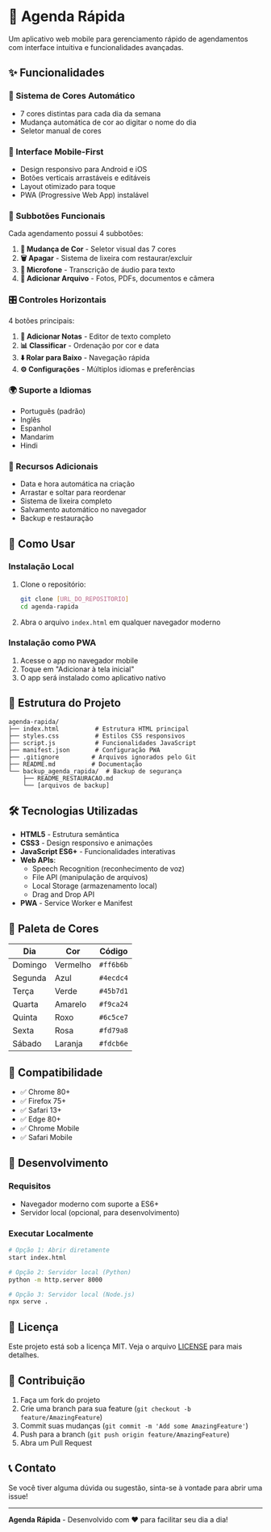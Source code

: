 # 📱 Agenda Rápida

Um aplicativo web mobile para gerenciamento rápido de agendamentos com interface intuitiva e funcionalidades avançadas.

## ✨ Funcionalidades

### 🎨 Sistema de Cores Automático
- 7 cores distintas para cada dia da semana
- Mudança automática de cor ao digitar o nome do dia
- Seletor manual de cores

### 📱 Interface Mobile-First
- Design responsivo para Android e iOS
- Botões verticais arrastáveis e editáveis
- Layout otimizado para toque
- PWA (Progressive Web App) instalável

### 🔧 Subbotões Funcionais
Cada agendamento possui 4 subbotões:
1. **🎨 Mudança de Cor** - Seletor visual das 7 cores
2. **🗑️ Apagar** - Sistema de lixeira com restaurar/excluir
3. **🎤 Microfone** - Transcrição de áudio para texto
4. **📎 Adicionar Arquivo** - Fotos, PDFs, documentos e câmera

### 🎛️ Controles Horizontais
4 botões principais:
1. **📝 Adicionar Notas** - Editor de texto completo
2. **📊 Classificar** - Ordenação por cor e data
3. **⬇️ Rolar para Baixo** - Navegação rápida
4. **⚙️ Configurações** - Múltiplos idiomas e preferências

### 🌍 Suporte a Idiomas
- Português (padrão)
- Inglês
- Espanhol
- Mandarim
- Hindi

### 📅 Recursos Adicionais
- Data e hora automática na criação
- Arrastar e soltar para reordenar
- Sistema de lixeira completo
- Salvamento automático no navegador
- Backup e restauração

## 🚀 Como Usar

### Instalação Local
1. Clone o repositório:
   ```bash
   git clone [URL_DO_REPOSITORIO]
   cd agenda-rapida
   ```

2. Abra o arquivo `index.html` em qualquer navegador moderno

### Instalação como PWA
1. Acesse o app no navegador mobile
2. Toque em "Adicionar à tela inicial"
3. O app será instalado como aplicativo nativo

## 📁 Estrutura do Projeto

```
agenda-rapida/
├── index.html          # Estrutura HTML principal
├── styles.css          # Estilos CSS responsivos
├── script.js           # Funcionalidades JavaScript
├── manifest.json       # Configuração PWA
├── .gitignore         # Arquivos ignorados pelo Git
├── README.md          # Documentação
└── backup_agenda_rapida/  # Backup de segurança
    ├── README_RESTAURACAO.md
    └── [arquivos de backup]
```

## 🛠️ Tecnologias Utilizadas

- **HTML5** - Estrutura semântica
- **CSS3** - Design responsivo e animações
- **JavaScript ES6+** - Funcionalidades interativas
- **Web APIs**:
  - Speech Recognition (reconhecimento de voz)
  - File API (manipulação de arquivos)
  - Local Storage (armazenamento local)
  - Drag and Drop API
- **PWA** - Service Worker e Manifest

## 🎨 Paleta de Cores

| Dia | Cor | Código |
|-----|-----|--------|
| Domingo | Vermelho | `#ff6b6b` |
| Segunda | Azul | `#4ecdc4` |
| Terça | Verde | `#45b7d1` |
| Quarta | Amarelo | `#f9ca24` |
| Quinta | Roxo | `#6c5ce7` |
| Sexta | Rosa | `#fd79a8` |
| Sábado | Laranja | `#fdcb6e` |

## 📱 Compatibilidade

- ✅ Chrome 80+
- ✅ Firefox 75+
- ✅ Safari 13+
- ✅ Edge 80+
- ✅ Chrome Mobile
- ✅ Safari Mobile

## 🔧 Desenvolvimento

### Requisitos
- Navegador moderno com suporte a ES6+
- Servidor local (opcional, para desenvolvimento)

### Executar Localmente
```bash
# Opção 1: Abrir diretamente
start index.html

# Opção 2: Servidor local (Python)
python -m http.server 8000

# Opção 3: Servidor local (Node.js)
npx serve .
```

## 📝 Licença

Este projeto está sob a licença MIT. Veja o arquivo [LICENSE](LICENSE) para mais detalhes.

## 🤝 Contribuição

1. Faça um fork do projeto
2. Crie uma branch para sua feature (`git checkout -b feature/AmazingFeature`)
3. Commit suas mudanças (`git commit -m 'Add some AmazingFeature'`)
4. Push para a branch (`git push origin feature/AmazingFeature`)
5. Abra um Pull Request

## 📞 Contato

Se você tiver alguma dúvida ou sugestão, sinta-se à vontade para abrir uma issue!

---

**Agenda Rápida** - Desenvolvido com ❤️ para facilitar seu dia a dia!